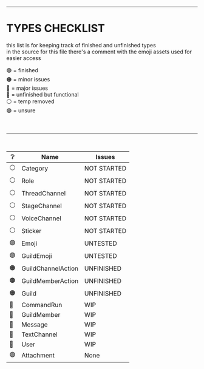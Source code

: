 [assets]: <> ( 
  🟢
  🟠
  🔴
  🔵
  ⚪
  🟣
)


---


# TYPES CHECKLIST
this list is for keeping track of finished and unfinished types<br>
in the source for this file there's a comment with the emoji assets used for easier access

🟢 = finished<br>
🟠 = minor issues<br>
🔴 = major issues<br>
🔵 = unfinished but functional<br>
⚪ = temp removed<br>
🟣 = unsure<br>

<br>

---

<br>

| ❔ | Name | Issues |
| - | - | - |
| ⚪ | Category | NOT STARTED |
| ⚪ | Role | NOT STARTED |
| ⚪ | ThreadChannel | NOT STARTED |
| ⚪ | StageChannel | NOT STARTED |
| ⚪ | VoiceChannel | NOT STARTED |
| ⚪ | Sticker | NOT STARTED |
| 🟣 | Emoji | UNTESTED |
| 🟣 | GuildEmoji | UNTESTED |
| 🟠 | GuildChannelAction | UNFINISHED |
| 🟠 | GuildMemberAction | UNFINISHED |
| 🟠 | Guild | UNFINISHED |
| 🔵 | CommandRun | WIP |
| 🔵 | GuildMember | WIP |
| 🔵 | Message | WIP |
| 🔵 | TextChannel | WIP |
| 🔵 | User | WIP |
| 🟢 | Attachment | None |
